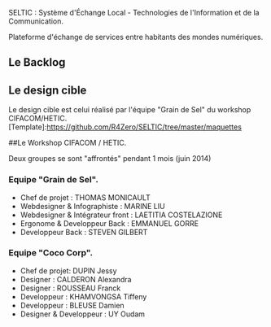SELTIC : Système d'Échange Local - Technologies de l'Information et de la Communication.

Plateforme d'échange de services entre habitants des mondes numériques.

## Le Backlog

[Sur Wafflee.io]:https://waffle.io/R4Zero/SELTIC

## Le design cible
Le design cible est celui réalisé par l'équipe "Grain de Sel" du workshop CIFACOM/HETIC.
[Template]:https://github.com/R4Zero/SELTIC/tree/master/maquettes

##Le Workshop CIFACOM / HETIC.

Deux groupes se sont "affrontés" pendant 1 mois (juin 2014)

### Equipe "Grain de Sel".
* Chef de projet : THOMAS MONICAULT
* Webdesigner & Infographiste : MARINE LIU
* Webdesigner & Intégrateur front : LAETITIA COSTELAZIONE
* Ergonome & Developpeur Back : EMMANUEL GORRE
* Developpeur Back : STEVEN GILBERT

[Cahier des charges]:https://github.com/R4Zero/SELTIC/blob/master/cahier_des_charges.pdf

### Equipe "Coco Corp".
* Chef de projet: DUPIN Jessy
* Designer : CALDERON Alexandra
* Designer : ROUSSEAU Franck
* Developpeur : KHAMVONGSA Tiffeny
* Developpeur : BLEUSE Damien
* Designer & Developpeur : UY Oudam

[Cahier des charges]:https://github.com/R4Zero/SELTIC/blob/master/SELTIC_Cahier-Des-Charges.pdf
